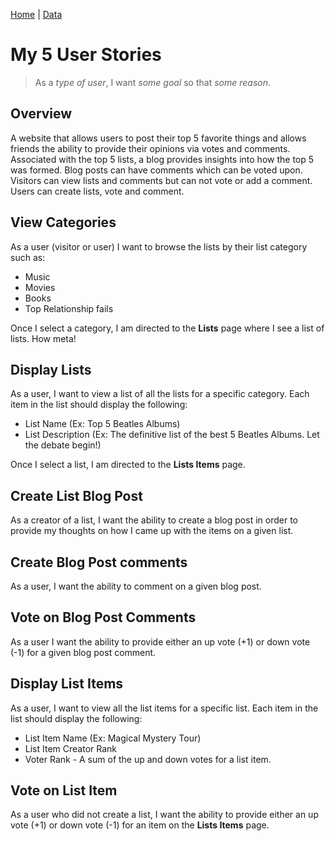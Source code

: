 [Home](/)  |  [Data](/my5/data)

# My 5 User Stories

> As a _type of user_, I want _some goal_ so that _some reason_.

## Overview

A website that allows users to post their top 5 favorite things and allows friends the ability to provide their opinions via votes and comments.  Associated with the top 5 lists, a blog provides insights into how the top 5 was formed.  Blog posts can have comments which can be voted upon.  Visitors can view lists and comments but can not vote or add a comment.  Users can create lists, vote and comment.

## View Categories

As a user (visitor or user) I want to browse the lists by their list category such as:

- Music
- Movies
- Books
- Top Relationship fails

Once I select a category, I am directed to the **Lists** page where I see a list of lists.  How meta!

## Display Lists

As a user, I want to view a list of all the lists for a specific category.  Each item in the list should display the following:

- List Name (Ex: Top 5 Beatles Albums)
- List Description (Ex: The definitive list of the best 5 Beatles Albums.  Let the debate begin!)

Once I select a list, I am directed to the **Lists Items** page.

## Create List Blog Post

As a creator of a list, I want the ability to create a blog post in order to provide my thoughts on how I came up with the items on a given list.

## Create Blog Post comments

As a user, I want the ability to comment on a given blog post.  

## Vote on Blog Post Comments

As a user I want the ability to provide either an up vote (+1) or down vote (-1) for a given blog post comment.

## Display List Items

As a user, I want to view all the list items for a specific list.  Each item in the list should display the following:

- List Item Name (Ex: Magical Mystery Tour)
- List Item Creator Rank
- Voter Rank - A sum of the up and down votes for a list item.

## Vote on List Item

As a user who did not create a list, I want the ability to provide either an up vote (+1) or down vote (-1) for an item on the **Lists Items** page.
